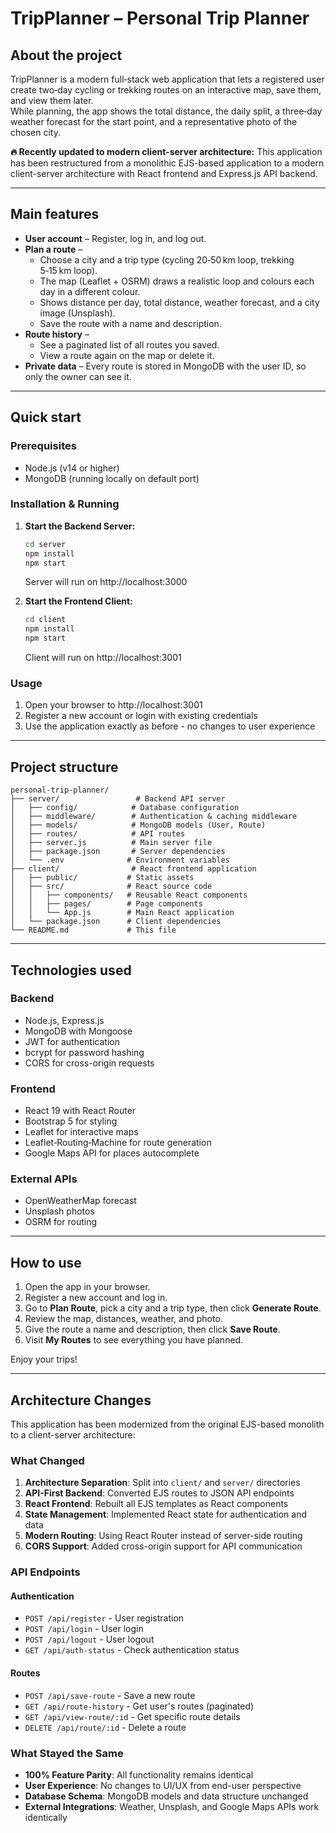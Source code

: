 # TripPlanner – Personal Trip Planner

## About the project
TripPlanner is a modern full‑stack web application that lets a registered user create two‑day cycling or trekking routes on an interactive map, save them, and view them later.  
While planning, the app shows the total distance, the daily split, a three‑day weather forecast for the start point, and a representative photo of the chosen city.

**🔥 Recently updated to modern client-server architecture:** This application has been restructured from a monolithic EJS-based application to a modern client-server architecture with React frontend and Express.js API backend.

---

## Main features
- **User account** – Register, log in, and log out.  
- **Plan a route** –  
  - Choose a city and a trip type (cycling 20‑50 km loop, trekking 5‑15 km loop).  
  - The map (Leaflet + OSRM) draws a realistic loop and colours each day in a different colour.  
  - Shows distance per day, total distance, weather forecast, and a city image (Unsplash).  
  - Save the route with a name and description.  
- **Route history** –  
  - See a paginated list of all routes you saved.  
  - View a route again on the map or delete it.
- **Private data** – Every route is stored in MongoDB with the user ID, so only the owner can see it.

---

## Quick start

### Prerequisites
- Node.js (v14 or higher)
- MongoDB (running locally on default port)

### Installation & Running

1. **Start the Backend Server:**
   ```bash
   cd server
   npm install
   npm start
   ```
   Server will run on http://localhost:3000

2. **Start the Frontend Client:**
   ```bash
   cd client
   npm install
   npm start
   ```
   Client will run on http://localhost:3001

### Usage
1. Open your browser to http://localhost:3001
2. Register a new account or login with existing credentials
3. Use the application exactly as before - no changes to user experience

---

## Project structure
```
personal-trip-planner/
├── server/                 # Backend API server
│   ├── config/            # Database configuration
│   ├── middleware/        # Authentication & caching middleware
│   ├── models/            # MongoDB models (User, Route)
│   ├── routes/            # API routes
│   ├── server.js          # Main server file
│   ├── package.json       # Server dependencies
│   └── .env              # Environment variables
├── client/                # React frontend application
│   ├── public/           # Static assets
│   ├── src/              # React source code
│   │   ├── components/   # Reusable React components
│   │   ├── pages/        # Page components
│   │   └── App.js        # Main React application
│   └── package.json      # Client dependencies
└── README.md             # This file
```

---

## Technologies used

### Backend
- Node.js, Express.js
- MongoDB with Mongoose  
- JWT for authentication
- bcrypt for password hashing
- CORS for cross-origin requests

### Frontend
- React 19 with React Router
- Bootstrap 5 for styling
- Leaflet for interactive maps
- Leaflet‑Routing‑Machine for route generation
- Google Maps API for places autocomplete

### External APIs
- OpenWeatherMap forecast
- Unsplash photos
- OSRM for routing

---

## How to use
1. Open the app in your browser.  
2. Register a new account and log in.  
3. Go to **Plan Route**, pick a city and a trip type, then click **Generate Route**.  
4. Review the map, distances, weather, and photo.  
5. Give the route a name and description, then click **Save Route**.  
6. Visit **My Routes** to see everything you have planned.

Enjoy your trips!

---

## Architecture Changes

This application has been modernized from the original EJS-based monolith to a client-server architecture:

### What Changed
1. **Architecture Separation**: Split into `client/` and `server/` directories
2. **API-First Backend**: Converted EJS routes to JSON API endpoints  
3. **React Frontend**: Rebuilt all EJS templates as React components
4. **State Management**: Implemented React state for authentication and data
5. **Modern Routing**: Using React Router instead of server-side routing
6. **CORS Support**: Added cross-origin support for API communication

### API Endpoints

#### Authentication
- `POST /api/register` - User registration
- `POST /api/login` - User login  
- `POST /api/logout` - User logout
- `GET /api/auth-status` - Check authentication status

#### Routes
- `POST /api/save-route` - Save a new route
- `GET /api/route-history` - Get user's routes (paginated)
- `GET /api/view-route/:id` - Get specific route details
- `DELETE /api/route/:id` - Delete a route

### What Stayed the Same
- **100% Feature Parity**: All functionality remains identical
- **User Experience**: No changes to UI/UX from end-user perspective
- **Database Schema**: MongoDB models and data structure unchanged
- **External Integrations**: Weather, Unsplash, and Google Maps APIs work identically
